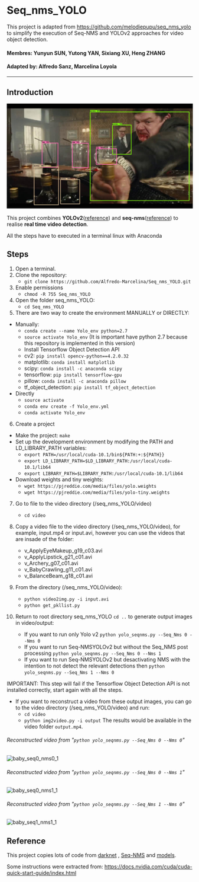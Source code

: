 # Seq_nms_YOLO
This project is adapted from https://github.com/melodiepupu/seq_nms_yolo to simplify the execution of Seq-NMS and YOLOv2 approaches for video object detection.
#### Membres: Yunyun SUN, Yutong YAN, Sixiang XU, Heng ZHANG
#### Adapted by: Alfredo Sanz, Marcelina Loyola

---

## Introduction

![](img/index.jpg) 

This project combines **YOLOv2**([reference](https://arxiv.org/abs/1506.02640)) and **seq-nms**([reference](https://arxiv.org/abs/1602.08465)) to realise **real time video detection**.


All the steps have to executed in a terminal linux with Anaconda

## Steps
1. Open a terminal.
2. Clone the repository: 
   - `git clone https://github.com/Alfredo-Marcelina/Seq_nms_YOLO.git`
3. Enable permissions 
   - `chmod -R 755 Seq_nms_YOLO`
4. Open the folder seq_nms_YOLO:
   - `cd Seq_nms_YOLO`
5. There are two way to create the environment MANUALLY or DIRECTLY:
- Manually:
   - `conda create --name Yolo_env python=2.7`
   - `source activate Yolo_env` (It is important have python 2.7 because this repository is implemented in this version)
  - Install Tensorflow Object Detection API 
   - cv2: `pip install opencv-python==4.2.0.32`
   - matplotlib: `conda install matplotlib`
   - scipy: `conda install -c anaconda scipy`
   - tensorflow: `pip install tensorflow-gpu`
   - pillow: `conda install -c anaconda pillow`
   - tf_object_detection: `pip install tf_object_detection`
 - Directly
   - `source activate`
   - `conda env create -f Yolo_env.yml`
   - `conda activate Yolo_env`
 6. Create a project
   - Make the project: `make`
   - Set up the development environment by modifying the PATH and LD_LIBRARY_PATH variables:
      - `export PATH=/usr/local/cuda-10.1/bin${PATH:+:${PATH}}`
      - `export LD_LIBRARY_PATH=$LD_LIBRARY_PATH:/usr/local/cuda-10.1/lib64`
      - `export LIBRARY_PATH=$LIBRARY_PATH:/usr/local/cuda-10.1/lib64`
   - Download weights and tiny weights:
      - `wget https://pjreddie.com/media/files/yolo.weights`
      - `wget https://pjreddie.com/media/files/yolo-tiny.weights`
  7. Go to file to the video directory (/seq_nms_YOLO/video)
      - `cd video`
  8. Copy a video file to the video directory (/seq_nms_YOLO/video), for example, input.mp4 or input.avi, however you can use the videos that are insade of the folder:
  
     - v_ApplyEyeMakeup_g19_c03.avi
     - v_ApplyLipstick_g21_c01.avi
     - v_Archery_g07_c01.avi
     - v_BabyCrawling_g11_c01.avi
     - v_BalanceBeam_g18_c01.avi
     
   9. From the directory (/seq_nms_YOLO/video):
      - `python video2img.py -i input.avi`
      - `python get_pkllist.py`

   10. Return to root directory seq_nms_YOLO `cd ..` to generate output images in video/output:
    
       - If you want to run only Yolo v2 `python yolo_seqnms.py --Seq_Nms 0 --Nms 0`
       - If you want to run Seq-NMSYOLOv2 but without the Seq_NMS post processing  `python yolo_seqnms.py --Seq_Nms 0 --Nms 1`
       - If you want to run Seq-NMSYOLOv2 but desactivating NMS with the intention to not detect the relevant detections then   `python yolo_seqnms.py --Seq_Nms 1 --Nms 0`

IMPORTANT: This step will fail if the Tensorflow Object Detection API is not installed correctly, start again with all the steps.

- If you want to reconstruct a video from these output images, you can go to the video directory (/seq_nms_YOLO/video) and run:
   - `cd video`
   - `python img2video.py -i output`
 The results would be available in the video folder `output.mp4`.

     
###### Reconstructed video from "`python yolo_seqnms.py --Seq_Nms 0 --Nms 0`"
   ![baby_seq0_nms0_1](https://user-images.githubusercontent.com/118300060/204384300-946cb369-b520-498b-b3fb-c6e0ab75d306.gif)
###### Reconstructed video from "`python yolo_seqnms.py --Seq_Nms 0 --Nms 1`"
![baby_seq0_nms1_1](https://user-images.githubusercontent.com/118300060/204384011-94d3c419-2f13-4b39-a7c6-36abfdb167b2.gif)
###### Reconstructed video from "`python yolo_seqnms.py --Seq_Nms 1 --Nms 0`"
![baby_seq1_nms1_1](https://user-images.githubusercontent.com/118300060/204384013-41dfda68-5f5a-474f-96f0-11542c8701e0.gif)

     


## Reference

This project copies lots of code from [darknet](https://github.com/pjreddie/darknet) , [Seq-NMS](https://github.com/lrghust/Seq-NMS) and  [models](https://github.com/tensorflow/models).

Some instructions were extracted from: https://docs.nvidia.com/cuda/cuda-quick-start-guide/index.html




